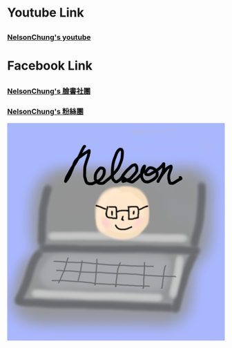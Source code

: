 # Youtube Link
##
### [NelsonChung's youtube](https://www.youtube.com/c/ChihchunChung/)

# Facebook Link
##
### [NelsonChung's 臉書社團](https://www.facebook.com/groups/973074249849904)

### [NelsonChung's 粉絲團](https://www.facebook.com/%E6%96%B0%E7%AB%B9%E7%AB%B9%E5%8C%97-%E8%88%8A%E9%9B%BB%E8%85%A6%E8%A8%AD%E5%82%99%E5%8D%87%E7%B4%9A%E5%85%8D%E8%B2%BB%E5%AE%89%E8%A3%9D-101328655240343)

![Image](https://github.com/nelsonchung/nelsonchung.github.io/blob/main/images/image.png)
